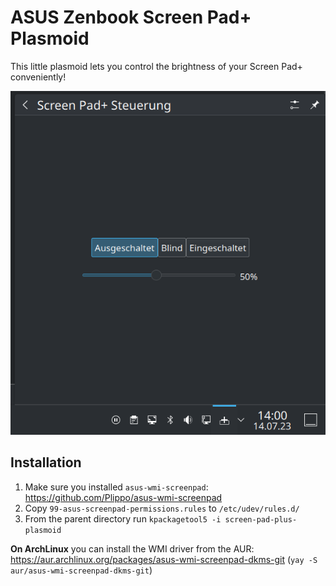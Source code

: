 # ASUS Zenbook Screen Pad+ Plasmoid

This little plasmoid lets you control the brightness of your Screen Pad+ conveniently!

![Screenshot of the Plasmoid in action](screenshot.png)

## Installation

1. Make sure you installed `asus-wmi-screenpad`: https://github.com/Plippo/asus-wmi-screenpad
2. Copy `99-asus-screenpad-permissions.rules` to `/etc/udev/rules.d/`
3. From the parent directory run `kpackagetool5 -i screen-pad-plus-plasmoid`

**On ArchLinux** you can install the WMI driver from the AUR: https://aur.archlinux.org/packages/asus-wmi-screenpad-dkms-git
(`yay -S aur/asus-wmi-screenpad-dkms-git`)
